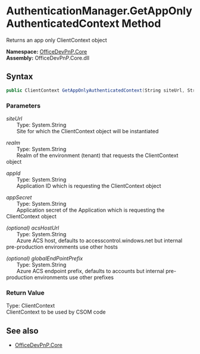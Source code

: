 # AuthenticationManager.GetAppOnlyAuthenticatedContext Method  
Returns an app only ClientContext object  

**Namespace:** [OfficeDevPnP.Core](OfficeDevPnP.Core.md)  
**Assembly:** OfficeDevPnP.Core.dll  
## Syntax
```C#
public ClientContext GetAppOnlyAuthenticatedContext(String siteUrl, String realm, String appId, String appSecret, String acsHostUrl, String globalEndPointPrefix)
```
### Parameters
*siteUrl*  
&emsp;&emsp;Type: System.String  
&emsp;&emsp;Site for which the ClientContext object will be instantiated  

*realm*  
&emsp;&emsp;Type: System.String  
&emsp;&emsp;Realm of the environment (tenant) that requests the ClientContext object  

*appId*  
&emsp;&emsp;Type: System.String  
&emsp;&emsp;Application ID which is requesting the ClientContext object  

*appSecret*  
&emsp;&emsp;Type: System.String  
&emsp;&emsp;Application secret of the Application which is requesting the ClientContext object  

*(optional) acsHostUrl*  
&emsp;&emsp;Type: System.String  
&emsp;&emsp;Azure ACS host, defaults to accesscontrol.windows.net but internal pre-production environments use other hosts  

*(optional) globalEndPointPrefix*  
&emsp;&emsp;Type: System.String  
&emsp;&emsp;Azure ACS endpoint prefix, defaults to accounts but internal pre-production environments use other prefixes  

### Return Value
Type: ClientContext  
ClientContext to be used by CSOM code

## See also
- [OfficeDevPnP.Core](OfficeDevPnP.Core.md)
